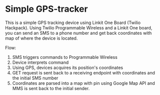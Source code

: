 # Simple GPS-tracker
This is a simple GPS tracking device using Linkit One Board (Twilio Hackpack).
Using Twilio Programmable Wireless and a Linkit One board, you can send an SMS to a phone number
and get back coordinates with map of where the device is located.

Flow:
1. SMS triggers commands to Programmable Wireless
2. Device interprets command
3. Using GPS, devices acquires its position's coordinates
4. GET request is sent back to a receiving endpoint with coordinates and the initial SMS number
5. Coordinates are parsed into a map with pin using Google Map API and MMS is sent back to the initial sender.

